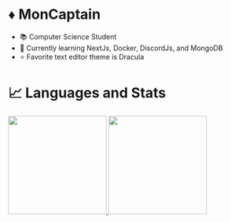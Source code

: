 
<!---
🍞 
--->
# ♦ MonCaptain

- 📚 Computer Science Student
- 🌱 Currently learning NextJs, Docker, DiscordJs, and MongoDB
- ⭐ Favorite text editor theme is Dracula

# 📈 Languages and Stats

<div>
<a href="https://github.com/moncaptain">
<img height="200em" src="https://github-readme-stats.vercel.app/api/top-langs/?username=moncaptain&layout=compact&langs_count=8&theme=dracula"/>
<img height="200em" src="https://github-readme-stats.vercel.app/api?username=moncaptain&show_icons=true&theme=dracula&include_all_commits=true&count_private=true"/>
</div>

